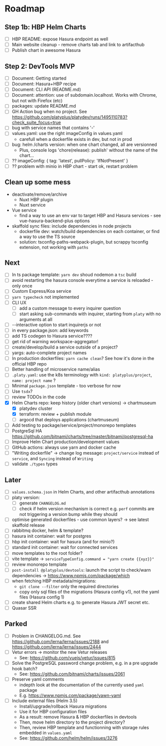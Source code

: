 # Roadmap

## Step 1b: HBP Helm Charts

- [ ] HBP README: expose Hasura endpoint as well
- [ ] Main website cleanup - remove charts tab and link to artifacthub
- [ ] Publish chart in awesome Hasura

## Step 2: DevTools MVP

- [ ] Document: Getting started
- [ ] Document: Hasura+HBP recipe
- [ ] Document: CLI API (README.md)
- [ ] Document: attention: use of subdomain.localhost. Works with Chrome, but not with Firefox (etc)
- [ ] packages: update README.md
- [ ] GH Action bug when no project. See https://github.com/platyplus/platydev/runs/1495110783?check_suite_focus=true
- [ ] bug with service names that contains '-'
- [ ] values.yaml: use the right imageConfig in values.yaml
  - carefull when a dockerfile exists in dev, but not in prod
- [ ] bug: helm /charts version: when one chart changed, all are versionned
  - Plus, console logs 'chore(release): publish' without the name of the chart...
- [ ] ?? imageConfig: { tag: 'latest', pullPolicy: 'IfNotPresent' }
- [ ] ?? problem with minio in HBP chart - start ok, restart problem

## Clean up some mess

- deactivate/remove/archive
  - Nuxt HBP plugin
  - Nuxt service
- Vue service
  - find a way to use an env var to target HBP and Hasura services - see vue-hasura-backend-plus options
- skaffold sync files: include dependencies in node projects
  - dockerfile dev: watch/build dependencies on each container, or find a way to use the TS source
  - solution: tsconfig-paths-webpack-plugin, but scrappy tsconfig extension, not working with `paths`

## Next

- [ ] In ts package template: `yarn dev` shoud nodemon a `tsc` build
- [ ] avoid restarting the hasura console everytime a service is reloaded - only once
- [ ] Custom Express/Koa service
- [ ] `yarn typecheck` not implemented
- [ ] CLI UX
  - [ ] add a custom message to every inquirer question
  - [ ] start asking sub-commands with inquirer, starting from `platy` with no arguments at all
- [ ] --interactive option to start inquirerjs or not
- [ ] in every package.json: add keywords
- [ ] add TS codegen to Hasura service????
- [ ] get rid of warning workspace-aggregator!
- [ ] create/develop/build a service outside of a project?
- [ ] yargs: auto-complete project names
- [ ] In production dockerfiles: `yarn cache clean`? See how it's done in the official HBP repo
- [ ] Better handling of microservice name/alias
- [ ] `.platy.yaml`: use the k8s terminology with `kind: platyplus/project`, `name: project name` ?
- [ ] Minimal `package.json` template - too verbose for now
- [ ] Use `tsdx`?
- [ ] review TODOs in the code
- [x] Helm Charts repo: keep history (older chart versions) -> chartmuseum
  - [x] platydev cluster
  - [x] terraform: review + publish module
  - [ ] argocd that deploys applications (chartmuseum)
- [ ] Add testing to package/service/project/monorepo templates
- [ ] PostgreSql HA https://github.com/bitnami/charts/tree/master/bitnami/postgresql-ha
- [ ] Improve Helm Chart production/development values
- [ ] GitHub actions: always use yarn and docker cache
- [ ] "Writing dockerfile" -> change log message: `project/service` instead of `service`, and `Syncing` instead of `Writing`
- [ ] validate `./types` types

## Later

- [ ] `values.schema.json` in Helm Charts, and other artifacthub annotations
- [ ] platy version:
  - [ ] generate `CHANGELOG.md`
  - [ ] check if helm version mechanism is correct e.g. `perf` commits are not triggering a version bump while they should
- [ ] optimise generated dockerfiles - use common layers? -> see latest skaffold release
- [ ] rabbitmq docker, helm & template?
- [ ] hasura init container: wait for postgres
- [ ] hbp init container: wait for hasura (and for minio?)
- [ ] standard init container: wait for connected services
- [ ] move templates to the root folder?
- [ ] vite template -> `serviceTypeConfig.command = "yarn create {{xyz}}"`
- [ ] review monorepo template
- [ ] `post-install @platyplus/devtools`: launch the script to check/warn dependencies -> https://www.npmjs.com/package/which
- [ ] when fetching HBP metadata/migrations:
  - `git clone --filter` only the required directories
  - copy only sql files of the migrations (Hasura config v1), not the yaml files (Hasura config 1)
- [ ] create shared Helm charts e.g. to generate Hasura JWT secret etc.
- [ ] Quasar SSR

## Parked

- [ ] Problem in CHANGELOG.md. See https://github.com/lerna/lerna/issues/2188 and https://github.com/lerna/lerna/issues/2444
- [ ] Vetur errors -> monitor the new Vetur releases
  - See: https://github.com/vuejs/vetur/issues/815
- [ ] Solve the PostgreSQL password change problem, e.g. in a pre upgrade hook batch?
  - See: https://github.com/bitnami/charts/issues/2061
- [ ] Preserve yaml comments
  - indepth look at the documentation of the currently used `yaml` package
  - E.g. https://www.npmjs.com/package/yawn-yaml
- [ ] Include external files (Helm 3.5)
  - Install/upgrade/rollback Hasura migrations
  - Use it for HBP configuration files
  - As a result: remove Hasura & HBP dockerfiles in devtools
  - Then, move helm directory to the project directory?
  - Then, review HBP template and functionning with storage rules embedded in `values.yaml`
  - See: https://github.com/helm/helm/issues/3276
